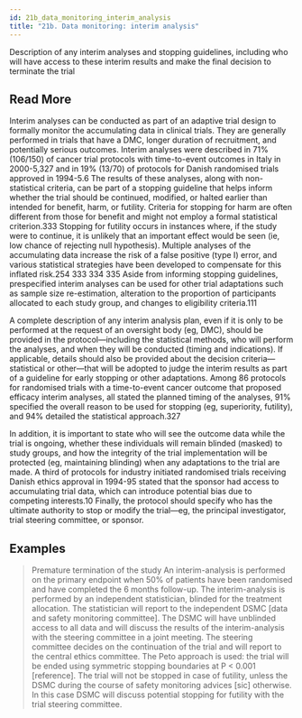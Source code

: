 ```yaml
---
id: 21b_data_monitoring_interim_analysis
title: "21b. Data monitoring: interim analysis"
---
```

Description of any interim analyses and stopping guidelines, including who will have access to these interim results and make the final decision to terminate the trial

## Read More

Interim analyses can be conducted as part of an adaptive trial design to formally monitor the accumulating data in clinical trials. They are generally performed in trials that have a DMC, longer duration of recruitment, and potentially serious outcomes. Interim analyses were described in 71% (106/150) of cancer trial protocols with time-to-event outcomes in Italy in 2000-5,327 and in 19% (13/70) of protocols for Danish randomised trials approved in 1994-5.6 The results of these analyses, along with non-statistical criteria, can be part of a stopping guideline that helps inform whether the trial should be continued, modified, or halted earlier than intended for benefit, harm, or futility. Criteria for stopping for harm are often different from those for benefit and might not employ a formal statistical criterion.333 Stopping for futility occurs in instances where, if the study were to continue, it is unlikely that an important effect would be seen (ie, low chance of rejecting null hypothesis). Multiple analyses of the accumulating data increase the risk of a false positive (type I) error, and various statistical strategies have been developed to compensate for this inflated risk.254 333 334 335 Aside from informing stopping guidelines, prespecified interim analyses can be used for other trial adaptations such as sample size re-estimation, alteration to the proportion of participants allocated to each study group, and changes to eligibility criteria.111

A complete description of any interim analysis plan, even if it is only to be performed at the request of an oversight body (eg, DMC), should be provided in the protocol—including the statistical methods, who will perform the analyses, and when they will be conducted (timing and indications). If applicable, details should also be provided about the decision criteria—statistical or other—that will be adopted to judge the interim results as part of a guideline for early stopping or other adaptations. Among 86 protocols for randomised trials with a time-to-event cancer outcome that proposed efficacy interim analyses, all stated the planned timing of the analyses, 91% specified the overall reason to be used for stopping (eg, superiority, futility), and 94% detailed the statistical approach.327

In addition, it is important to state who will see the outcome data while the trial is ongoing, whether these individuals will remain blinded (masked) to study groups, and how the integrity of the trial implementation will be protected (eg, maintaining blinding) when any adaptations to the trial are made. A third of protocols for industry initiated randomised trials receiving Danish ethics approval in 1994-95 stated that the sponsor had access to accumulating trial data, which can introduce potential bias due to competing interests.10 Finally, the protocol should specify who has the ultimate authority to stop or modify the trial—eg, the principal investigator, trial steering committee, or sponsor.

## Examples

> Premature termination of the study
An interim-analysis is performed on the primary endpoint when 50% of patients have been randomised and have completed the 6 months follow-up. The interim-analysis is performed by an independent statistician, blinded for the treatment allocation. The statistician will report to the independent DSMC [data and safety monitoring committee]. The DSMC will have unblinded access to all data and will discuss the results of the interim-analysis with the steering committee in a joint meeting. The steering committee decides on the continuation of the trial and will report to the central ethics committee. The Peto approach is used: the trial will be ended using symmetric stopping boundaries at P < 0.001 [reference]. The trial will not be stopped in case of futility, unless the DSMC during the course of safety monitoring advices [sic] otherwise. In this case DSMC will discuss potential stopping for futility with the trial steering committee.